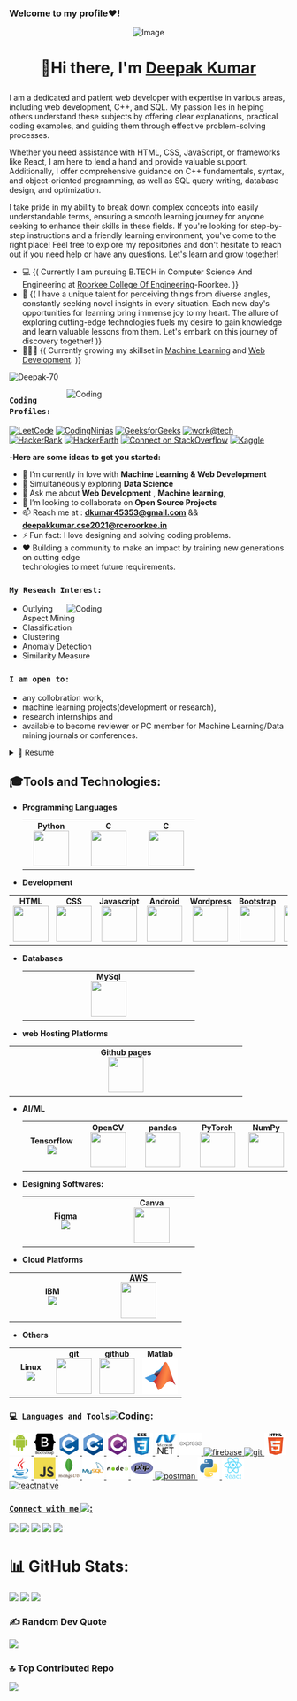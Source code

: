 ### Welcome to my profile❤️!

<!--
**Deepak-70/Deepak-70** is a ✨ _special_ ✨ repository because its `README.md` (this file) appears on your GitHub 
<!--![](https://raw.githubusercontent.com/halfrost/halfrost/master/icons/header.png)-->

<!--![](https://user-images.githubusercontent.com/95478989/198955082-6e78ebb5-e1e4-49f9-8d32-6e5af3984dcd.gif)-->
<p align="center">
  <!--<img src="https://png.pngtree.com/thumb_back/fh260/background/20220427/pngtree-business-analysis-and-communication-contemporary-marketing-and-software-for-development-image_1090680.jpg" alt="Image" />-->
	<img src="https://www.appleute.de/wp-content/uploads/2021/09/Programming-amico.svg" alt="Image"/>
</p>


# <p align="center">👋Hi there, I'm [Deepak Kumar](https://www.linkedin.com/in/deepak-kumar-188a54253/)
<!--</p><img src="https://github.com/TheDudeThatCode/TheDudeThatCode/blob/master/Assets/Hi.gif" width="19px"><img
src="https://github.com/TheDudeThatCode/TheDudeThatCode/blob/master/Assets/Earth.gif" width="24px"><img src="https://i.gifer.com/origin/9b/9b771f9ff142fe01258dcedbe228c031_w200.webp" width="24px">-->


 I am a dedicated and patient web developer with expertise in various areas, including web development, C++, and SQL. My passion lies in helping others understand these subjects by offering clear explanations, practical coding examples, and guiding them through effective problem-solving processes.

Whether you need assistance with HTML, CSS, JavaScript, or frameworks like React, I am here to lend a hand and provide valuable support. Additionally, I offer comprehensive guidance on C++ fundamentals, syntax, and object-oriented programming, as well as SQL query writing, database design, and optimization.

I take pride in my ability to break down complex concepts into easily understandable terms, ensuring a smooth learning journey for anyone seeking to enhance their skills in these fields. If you're looking for step-by-step instructions and a friendly learning environment, you've come to the right place! Feel free to explore my repositories and don't hesitate to reach out if you need help or have any questions. Let's learn and grow together!


- 💻 {( Currently I am pursuing B.TECH in Computer Science And Engineering at [Roorkee College Of Engineering](https://www.rceroorkee.in/)-Roorkee. )}
- 🧑‍ {(  I have a unique talent for perceiving things from diverse angles, constantly seeking novel insights in every situation. Each new day's opportunities for learning bring immense joy to my heart. The allure of exploring cutting-edge technologies fuels my desire to gain knowledge and learn valuable lessons from them. Let's embark on this journey of discovery together! )}
- 👨🏽‍💻 {( Currently growing my skillset in [Machine Learning](https://www.analyticsvidhya.com/blog/2017/09/common-machine-learning-algorithms/) and [Web Development](https://trainings.internshala.com/web-development-course/). )}

<p align="left"> <img src="https://komarev.com/ghpvc/?username=Deepak-70&label=Profile%20views&color=32CD32&style=flat" alt="Deepak-70" /> </p>
<img align="right" alt="Coding" width="400" src="https://cdn.dribbble.com/users/2646423/screenshots/5507196/computer.gif">

### `Coding Profiles:`
[![LeetCode](https://img.shields.io/badge/-LeetCode-orange?style=flat&amp;labelColor=black&amp;logo=leetcode&amp;logoColor=orange)](https://leetcode.com/Deepak21-25/)
[![CodingNinjas](https://img.shields.io/badge/-CodingNinjas-orange?style=flat&amp;labelColor=white&amp;logo=codingninjas&amp;logoColor=orange)](https://www.codingninjas.com/studio/profile/08623cbe-722e-42ac-b811-132b39218782)
[![GeeksforGeeks](https://img.shields.io/badge/-GeeksforGeeks-darkgreen?style=flat&amp;labelColor=white&amp;logo=geeksforgeeks&amp;logoColor=darkgreen)](https://auth.geeksforgeeks.org/user/dkumarkr7f/?utm_source=geeksforgeeks&utm_medium=my_profile&utm_campaign=auth_user)
[![work@tech](https://img.shields.io/badge/-work@tech-blue?style=flat&amp;labelColor=white&amp;logo=work@tech&amp;logoColor=blue)](https://workat.tech/profile/deepak_tech)
[![HackerRank](https://img.shields.io/badge/-HackerRank-green?style=flat&amp;labelColor=white&amp;logo=hackerrank&amp;logoColor=green)](https://www.hackerrank.com/dkumar45353?hr_r=1)
[![HackerEarth](https://img.shields.io/badge/-HackerEarth-650458?style=flat&amp;labelColor=white&amp;logo=hackerearth&amp;logoColor=650458)](https://www.hackerearth.com/@deepak5691)
[![Connect on StackOverflow](https://img.shields.io/badge/-StackOverflow-FE7A16?style=flat&amp;labelColor=white&amp;logo=StackOverflow&amp;logoColor=FE7A16)](https://stackoverflow.com/users/22302301/deepak-kumar)
[![Kaggle](https://img.shields.io/badge/-Kaggle-blue?style=flat&amp;labelColor=white&amp;logo=kaggle&amp;logoColor=blue)](https://www.kaggle.com/deepak70kumar)

-**Here are some ideas to get you started:**
- 🌱 I’m currently in love with <b>Machine Learning & Web Development</b>
- 🔭 Simultaneously exploring <b>Data Science</b>
- 💬 Ask me about **Web Development** , **Machine learning**, 
- 👯 I’m looking to collaborate on **Open Source Projects**
- 📫 Reach me at : **dkumar45353@gmail.com** && **deepakkumar.cse2021@rceroorkee.in**
- ⚡ Fun fact: I love designing and solving coding problems.
- ❤️ Building a community to make an impact by training new generations on cutting edge \
technologies to meet future requirements.</br>


### `My Reseach Interest:`
<img align="right" alt="Coding" width="400" src="https://cdn.dribbble.com/users/634508/screenshots/2172083/media/863da86eeaed056444be4fc8b02edcdf.gif">

- Outlying Aspect Mining
- Classification
- Clustering
- Anomaly Detection
- Similarity Measure

 ### `I am open to:`


- any collobration work,
- machine learning projects(development or research),
- research internships and
- available to become reviewer or PC member for Machine Learning/Data mining journals or conferences.

<details>
   <summary>📝 Resume</summary>

 ## Education
 <img align="right" alt="Coding" width="450" src="https://encrypted-tbn0.gstatic.com/images?q=tbn:ANd9GcRbvYXryiVkY690b2U1enYB0_-1qSf9FnAnVg&usqp=CAU">

  - 📍 **Uttarakhand Technical University, Dehradun** < 2021-2025 >\
   📖**Bechelor In Technology-< Computer Science And Engineering >**

 - 📍 **+2 High School Shivajinagar,Samastipur** < 2018-2020 >\
   📖**Senior Secondary Schooling-< Intermediate Science >**
 
 - 📍 **+2 High School Shivajinagar,Samastipur** < 2016-2018 >\
   📖**Secondary Schooling**
 
   
   
   
 ## Experience
 -  👨‍💻 **Web Development**------------------------< Training >\
    📆 August,2022 - moment\
    📍 **Intershala** - Roorkee, India
   
 <!---  👨‍💻 **Open Source Contributor**----------------------< Apprenticeship >\
    📆 Feb,2022 - moment\
    📍 **GirlScript Summer of Code** - Maharashtra, India
   
 -  👨‍💻 **Owner**------------------------------------------< Founder >\
    📆 Oct,2020 - moment\
    📍 **Mackph.com** - Roorkee, India-->
   
 -  👨‍💻 **Internshala Student Partner (ISP 34)**-------------< Part Time >\
    📆 may,2023 - Jun,2023\
    📍 **Internshala** - Roorkee, India-->

   </details>


## 🎓Tools and Technologies:
- **Programming Languages**
	<center>
		<table>
			<tbody>
				<tr>
					<td width="25%" align="center">
						<span><strong>Python</strong></span><br/>
						<img height="64px" width="64px" src="https://cdn.svgporn.com/logos/python.svg">
					</td>
					<!--<td width="25%" align="center">
						<span><strong>java</strong></span><br/>
						<img height="64px" width="64px" src="https://cdn.svgporn.com/logos/java.svg">
					</td>-->
					<td width="25%" align="center">
						<span><strong>C</strong></span><br/>
						<img height="64px" width="64px" src="https://cdn.svgporn.com/logos/c.svg">
					</td>
					<td width="25%" align="center">
						<span><strong>C</strong></span><br/>
						<img height="64px" width="64px" src="https://cdn.svgporn.com/logos/c-plusplus.svg">
					</td>
				</tr>
			</tbody>
		</table>
	</center>
- **Development**
<center>
  <table>
    <tbody>
      <tr>
        <td align="center">
          <span><strong>HTML</strong></span><br/>
          <img height="64px" width="64px" src="https://cdn.svgporn.com/logos/html-5.svg">
        </td>
        <td align="center">
          <span><strong>CSS</strong></span><br/>
          <img height="64px" width="64px" src="https://cdn.svgporn.com/logos/css-3.svg">
        </td>
        <td align="center">
          <span><strong>Javascript</strong></span><br/>
          <img height="64px" width="64px" src="https://cdn.svgporn.com/logos/javascript.svg">
        </td>
        <td align="center">
          <span><strong>Android</strong></span><br/>
          <img height="64px" width="64px" src="https://cdn.svgporn.com/logos/android-icon.svg">
        </td>
        <td align="center">
          <span><strong>Wordpress</strong></span><br/>
          <img height="64px" width="64px" src="https://www.vectorlogo.zone/logos/wordpress/wordpress-icon.svg">
        </td>
        <td align="center">
          <span><strong>Bootstrap</strong></span><br/>
          <img height="64px" width="64px" src="https://cdn.svgporn.com/logos/bootstrap.svg">
        </td>
        <td align="center">
          <span><strong>React</strong></span><br/>
          <img height="64px" width="64px" src="https://cdn.svgporn.com/logos/react.svg">
        </td>
        <!--
        <td  align="center">
          <span><strong>Wix</strong></span><br/>
          <img height="64px" width="64px" src="https://www.vectorlogo.zone/logos/wix/wix-icon.svg">
        </td>
        <td align="center">
          <span><strong>TypeScript</strong></span><br/>
          <img height="64px" width="64px" src="https://miro.medium.com/max/828/1*mn6bOs7s6Qbao15PMNRyOA.png">
        </td>
        <td align="center">
          <span><strong>TypeScript</strong></span><br/>
          <img height="64px" width="64px" src="https://angular.io/assets/images/logos/angular/angular.svg">
        </td>-->
      </tr>
    </tbody>
  </table>
</center>

- **Databases**
	<center>
		<table>
			<tbody>
				<tr>
					<td width="25%" align="center">
						<span><strong>MySql</strong></span><br/>
						<img height="64px" width="64px" src="https://www.vectorlogo.zone/logos/mysql/mysql-horizontal.svg">
					<!--</td>
					<td width="25%" align="center">
						<span><strong>Hive</strong></span><br/>
						<img height="64px" width="64px" src="https://www.vectorlogo.zone/logos/apache_hive/apache_hive-icon.svg">
					</td>-->
				</tr>
			</tbody>
		</table>
	</center>
- **web Hosting Platforms**
<center>
  <table>
    <tbody>
      <tr>
        <!--<td width="25%" align="center">
          <span><strong>Heroku</strong></span><br/>
          <img src="https://www.vectorlogo.zone/logos/heroku/heroku-icon.svg">
        </td>
        <td width="25%" align="center">
          <span><strong>Netlify</strong></span><br/>
          <img height="64px" width="64px" src="https://www.vectorlogo.zone/logos/netlify/netlify-icon.svg">
        </td>-->
        <td width="25%" align="center">
          <span><strong>Github pages</strong></span><br/>
          <img height="64px" width="64px" src="https://www.vectorlogo.zone/logos/github/github-icon.svg">
        </td>
        <!--<td width="25%" align="center">
          <span><strong>Vercel</strong></span><br/>
          <img height="64px" width="64px" src="https://github.com/wappalyzer/wappalyzer/blob/master/src/drivers/webextension/images/icons/vercel.svg">
        </td>-->
      </tr>
    </tbody>
  </table>
</center>

- **AI/ML**
	<center>
		<table>
			<tbody>
				<tr>
					<td width="25%" align="center">
						<span><strong>Tensorflow</strong></span><br/>
						<img src="https://www.vectorlogo.zone/logos/tensorflow/tensorflow-ar21.svg">
					</td>
					<td width="25%" align="center">
						<span><strong>OpenCV</strong></span><br/>
						<img height="64px" width="64px" src="https://www.vectorlogo.zone/logos/opencv/opencv-icon.svg">
					</td>
					<td width="25%" align="center">
						<span><strong>pandas</strong></span><br/>
						<img height="64px" width="64px" src="https://cdn.svgporn.com/logos/pandas-icon.svg">
					</td>
     <td width="25%" align="center">
						<span><strong>PyTorch</strong></span><br/>
						<img height="64px" width="64px" src="https://www.vectorlogo.zone/logos/pytorch/pytorch-icon.svg">
					</td>
      <td width="25%" align="center">
						<span><strong>NumPy</strong></span><br/>
						<img height="64px" width="64px" src="https://www.vectorlogo.zone/logos/numpy/numpy-icon.svg">
					</td>
				</tr>
			</tbody>
		</table>
	</center>
- **Designing Softwares:**
	<center>
		<table>
			<tbody>
				<tr>
					<td width="25%" align="center">
						<span><strong>Figma</strong></span><br/>
						<img src="https://www.vectorlogo.zone/logos/figma/figma-icon.svg">
					</td>
					<td width="25%" align="center">
						<span><strong>Canva</strong></span><br/>
						<img height="64px" width="64px" src="https://www.vectorlogo.zone/logos/canva/canva-icon.svg">
					</td>
					</tr>
			</tbody>
		</table>
	</center>
- **Cloud Platforms**
<center>
  <table>
    <tbody>
      <tr>
        <td width="25%" align="center">
          <span><strong>IBM</strong></span><br/>
          <img src="https://www.vectorlogo.zone/logos/ibm_cloud/ibm_cloud-icon.svg">
        </td>
        <td width="25%" align="center">
          <span><strong>AWS</strong></span><br/>
          <img height="64px" width="64px" src="https://www.vectorlogo.zone/logos/amazon_aws/amazon_aws-icon.svg">
        <!--</td>
        <td width="25%" align="center">
          <span><strong>Azure</strong></span><br/>
          <img height="64px" width="64px" src="https://www.vectorlogo.zone/logos/microsoft_azure/microsoft_azure-icon.svg">
        </td>-->
      </tr>
    </tbody>
  </table>
</center>

- **Others**
<center>
  <table>
    <tbody>
      <tr>
        <td width="25%" align="center">
          <span><strong>Linux</strong></span><br/>
          <img src="https://www.vectorlogo.zone/logos/linux/linux-icon.svg">
        </td>
        <td width="25%" align="center">
          <span><strong>git</strong></span><br/>
          <img height="64px" width="64px" src="https://www.vectorlogo.zone/logos/git-scm/git-scm-icon.svg">
        </td>
        <td width="25%" align="center">
          <span><strong>github</strong></span><br/>
          <img height="64px" width="64px" src="https://www.vectorlogo.zone/logos/github/github-tile.svg">
        </td>
        <!--<td width="25%" align="center">
          <span><strong>Bitbucket</strong></span><br/>
          <img height="64px" width="64px" src="https://www.vectorlogo.zone/logos/bitbucket/bitbucket-official.svg">
        </td>
        <td width="25%" align="center">
          <span><strong>Arduino</strong></span><br/>
          <img height="64px" width="64px" src="https://www.vectorlogo.zone/logos/arduino/arduino-icon.svg">
        </td>
        <td width="25%" align="center">
          <span><strong>Flask</strong></span><br/>
          <img height="64px" width="64px" src="https://www.vectorlogo.zone/logos/pocoo_flask/pocoo_flask-icon.svg">
        </td>-->
        <td width="25%" align="center">
          <span><strong>Matlab</strong></span><br/>
          <img height="64px" width="64px" src="https://github.com/devicons/devicon/blob/master/icons/matlab/matlab-original.svg">
        </td>
      </tr>
    </tbody>
  </table>
</center>

   
### `💻 Languages and Tools`<img  alt="Coding" width="35" src="https://user-images.githubusercontent.com/71630336/167283646-f631f134-0457-4760-a2e8-5801d4c6a915.gif">:   
   
<p align="left"> <a href="https://developer.android.com" target="_blank"> <img src="https://raw.githubusercontent.com/devicons/devicon/master/icons/android/android-original-wordmark.svg" alt="android" width="40" height="40"/> </a> <a href="https://getbootstrap.com" target="_blank"> <img src="https://raw.githubusercontent.com/devicons/devicon/master/icons/bootstrap/bootstrap-plain-wordmark.svg" alt="bootstrap" width="40" height="40"/> </a> <a href="https://www.cprogramming.com/" target="_blank"> <img src="https://raw.githubusercontent.com/devicons/devicon/master/icons/c/c-original.svg" alt="c" width="40" height="40"/> </a> <a href="https://www.w3schools.com/cpp/" target="_blank"> <img src="https://raw.githubusercontent.com/devicons/devicon/master/icons/cplusplus/cplusplus-original.svg" alt="cplusplus" width="40" height="40"/> </a> <a href="https://www.w3schools.com/cs/" target="_blank"> <img src="https://raw.githubusercontent.com/devicons/devicon/master/icons/csharp/csharp-original.svg" alt="csharp" width="40" height="40"/> </a> <a href="https://www.w3schools.com/css/" target="_blank"> <img src="https://raw.githubusercontent.com/devicons/devicon/master/icons/css3/css3-original-wordmark.svg" alt="css3" width="40" height="40"/> </a> <a href="https://dotnet.microsoft.com/" target="_blank"> <img src="https://raw.githubusercontent.com/devicons/devicon/master/icons/dot-net/dot-net-original-wordmark.svg" alt="dotnet" width="40" height="40"/> </a> <a href="https://expressjs.com" target="_blank"> <img src="https://raw.githubusercontent.com/devicons/devicon/master/icons/express/express-original-wordmark.svg" alt="express" width="40" height="40"/> </a> <a href="https://firebase.google.com/" target="_blank"> <img src="https://www.vectorlogo.zone/logos/firebase/firebase-icon.svg" alt="firebase" width="40" height="40"/> </a> <a href="https://git-scm.com/" target="_blank"> <img src="https://www.vectorlogo.zone/logos/git-scm/git-scm-icon.svg" alt="git" width="40" height="40"/> </a> <a href="https://www.w3.org/html/" target="_blank"> <img src="https://raw.githubusercontent.com/devicons/devicon/master/icons/html5/html5-original-wordmark.svg" alt="html5" width="40" height="40"/> </a> <a href="https://www.java.com" target="_blank"> <img src="https://raw.githubusercontent.com/devicons/devicon/master/icons/java/java-original.svg" alt="java" width="40" height="40"/> </a> <a href="https://developer.mozilla.org/en-US/docs/Web/JavaScript" target="_blank"> <img src="https://raw.githubusercontent.com/devicons/devicon/master/icons/javascript/javascript-original.svg" alt="javascript" width="40" height="40"/> </a> <a href="https://www.mongodb.com/" target="_blank"> <img src="https://raw.githubusercontent.com/devicons/devicon/master/icons/mongodb/mongodb-original-wordmark.svg" alt="mongodb" width="40" height="40"/> </a> <a href="https://www.mysql.com/" target="_blank"> <img src="https://raw.githubusercontent.com/devicons/devicon/master/icons/mysql/mysql-original-wordmark.svg" alt="mysql" width="40" height="40"/> </a> <a href="https://nodejs.org" target="_blank"> <img src="https://raw.githubusercontent.com/devicons/devicon/master/icons/nodejs/nodejs-original-wordmark.svg" alt="nodejs" width="40" height="40"/> </a> <a href="https://www.php.net" target="_blank"> <img src="https://raw.githubusercontent.com/devicons/devicon/master/icons/php/php-original.svg" alt="php" width="40" height="40"/> </a> <a href="https://postman.com" target="_blank"> <img src="https://www.vectorlogo.zone/logos/getpostman/getpostman-icon.svg" alt="postman" width="40" height="40"/> </a> <a href="https://www.python.org" target="_blank"> <img src="https://raw.githubusercontent.com/devicons/devicon/master/icons/python/python-original.svg" alt="python" width="40" height="40"/> </a> <a href="https://reactjs.org/" target="_blank"> <img src="https://raw.githubusercontent.com/devicons/devicon/master/icons/react/react-original-wordmark.svg" alt="react" width="40" height="40"/> </a> <a href="https://reactnative.dev/" target="_blank"> <img src="https://reactnative.dev/img/header_logo.svg" alt="reactnative" width="40" height="40"/> </a> <a href="https://sass-lang.com" target="_blank"> </p>


 ### `Connect with me` <img src="https://github.com/TheDudeThatCode/TheDudeThatCode/blob/master/Assets/Handshake.gif" height="32px">:

<p align = "center">

[<img src="https://img.shields.io/badge/Kaggle-20BEFF?style=for-the-badge&logo=Kaggle&logoColor=white" />](https://www.kaggle.com/deepak70kumar)
[<img src ="https://img.shields.io/badge/website-%23.svg?&style=for-the-badge&logo=www&logoColor=white%22&color=black">](https://github.com/Deepak-70)
[<img src="https://img.shields.io/badge/Twitter-1DA1F2?style=for-the-badge&logo=twitter&logoColor=white" />](https://twitter.com/home) 
[<img src="https://img.shields.io/badge/linkedin-%230077B5.svg?&style=for-the-badge&logo=linkedin&logoColor=white" />](https://www.linkedin.com/in/deepak-kumar-188a54253/)
[<img src="https://img.shields.io/badge/Instagram-E4405F?style=for-the-badge&logo=instagram&logoColor=white" />](https://instagram.com/d_k_singh77)
</p>

# 📊 GitHub Stats:
![](https://github-readme-stats.vercel.app/api?username=Deepak-70&theme=black&hide_border=false&include_all_commits=false&count_private=false) 
![](https://github-readme-streak-stats.herokuapp.com/?user=Deepak-70&theme=black&hide_border=false) 
![](https://github-readme-stats.vercel.app/api/top-langs/?username=Deepak-70&theme=black&hide_border=false&include_all_commits=false&count_private=false&layout=compact)

### ✍ Random Dev Quote
![](https://quotes-github-readme.vercel.app/api?type=horizontal&theme=gruvbox)

### 🔝 Top Contributed Repo
![](https://github-contributor-stats.vercel.app/api?username=Deepak-70&limit=5&theme=flat&combine_all_yearly_contributions=true)

<!--Here are some ideas to get you started:

- 🔭 I’m currently working on ...
- 🌱 I’m currently learning ...
- 👯 I’m looking to collaborate on ...
- 🤔 I’m looking for help with ...
- 💬 Ask me about ...
- 📫 How to reach me: ...
- 😄 Pronouns: ...
- ⚡ Fun fact: ...-->
